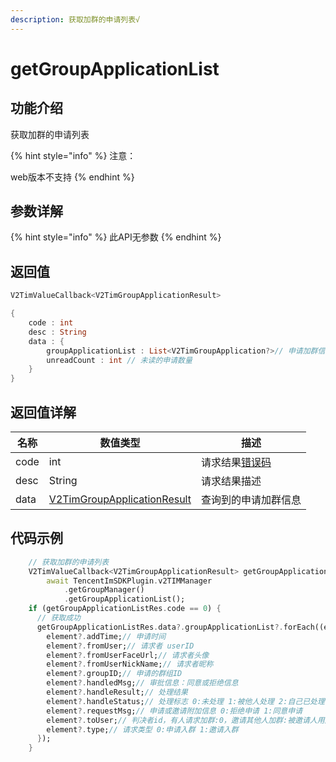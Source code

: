 ```yaml
---
description: 获取加群的申请列表√
---
```


# getGroupApplicationList

## 功能介绍

获取加群的申请列表

{% hint style="info" %}
注意：

web版本不支持
{% endhint %}

## 参数详解

{% hint style="info" %}
此API无参数
{% endhint %}

## 返回值

```dart
V2TimValueCallback<V2TimGroupApplicationResult>

{
    code : int
    desc : String
    data : {
        groupApplicationList : List<V2TimGroupApplication?>// 申请加群信息
        unreadCount : int // 未读的申请数量
    }
}
```

## 返回值详解

| 名称   | 数值类型                                                                                 | 描述                                                             |
| ---- | ------------------------------------------------------------------------------------ | -------------------------------------------------------------- |
| code | int                                                                                  | 请求结果[错误码](https://cloud.tencent.com/document/product/269/1671) |
| desc | String                                                                               | 请求结果描述                                                         |
| data | [V2TimGroupApplicationResult](../guan-jian-lei/group/v2timgroupapplicationresult.md) | 查询到的申请加群信息                                                     |

## 代码示例

```dart
    // 获取加群的申请列表
    V2TimValueCallback<V2TimGroupApplicationResult> getGroupApplicationListRes =
        await TencentImSDKPlugin.v2TIMManager
            .getGroupManager()
            .getGroupApplicationList();
    if (getGroupApplicationListRes.code == 0) {
      // 获取成功
      getGroupApplicationListRes.data?.groupApplicationList?.forEach((element) {
        element?.addTime;// 申请时间
        element?.fromUser;// 请求者 userID
        element?.fromUserFaceUrl;// 请求者头像
        element?.fromUserNickName;// 请求者昵称
        element?.groupID;// 申请的群组ID
        element?.handledMsg;// 审批信息：同意或拒绝信息
        element?.handleResult;// 处理结果 
        element?.handleStatus;// 处理标志 0:未处理 1:被他人处理 2:自己已处理
        element?.requestMsg;// 申请或邀请附加信息 0:拒绝申请 1:同意申请
        element?.toUser;// 判决者id，有人请求加群:0，邀请其他人加群:被邀请人用户 ID
        element?.type;// 请求类型 0:申请入群 1:邀请入群
      });
    }
```

